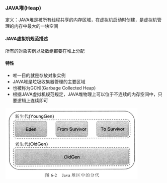 ### JAVA堆\(Heap\)

定义：JAVA堆是被所有线程共享的内存区域，在虚拟机启动时创建，是虚拟机管理的内存中最大的一块空间

#### JAVA虚拟机规范描述

所有的对象实例以及数组都要在堆上分配

#### 特性 #

* 唯一目的就是存放对象实例
* JAVA堆是垃圾收集器管理的主要区域
* 也被称为GC堆\(Garbage Collected Heap\)
* 根据JAVA虚拟机规范规定，JAVA堆物理上可以位于不连续的内存空间中，只要逻辑上连续即可



![](/assets/201708040028.png)



